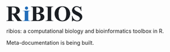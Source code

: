 <img src="docs/assets/img/ribios-logo.png" width="200"/>

ribios: a computational biology and bioinformatics toolbox in R.

Meta-documentation is being built.

